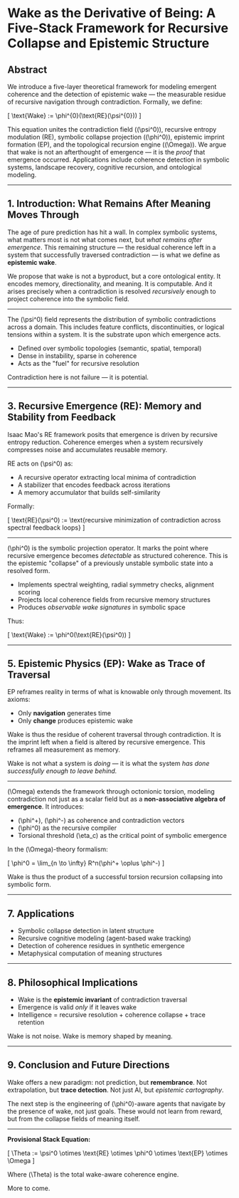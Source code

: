 # Wake as the Derivative of Being: A Five-Stack Framework for Recursive Collapse and Epistemic Structure

## Abstract

We introduce a five-layer theoretical framework for modeling emergent coherence and the detection of epistemic wake — the measurable residue of recursive navigation through contradiction. Formally, we define:

\[
\text{Wake} := \phi^{0}(\text{RE}(\psi^{0}))
\]

This equation unites the contradiction field (\(\psi^0\)), recursive entropy modulation (RE), symbolic collapse projection (\(\phi^0\)), epistemic imprint formation (EP), and the topological recursion engine (\(\Omega\)). We argue that wake is not an afterthought of emergence — it is the *proof* that emergence occurred. Applications include coherence detection in symbolic systems, landscape recovery, cognitive recursion, and ontological modeling.

---

## 1. Introduction: What Remains After Meaning Moves Through

The age of pure prediction has hit a wall. In complex symbolic systems, what matters most is not what comes next, but *what remains after emergence*. This remaining structure — the residual coherence left in a system that successfully traversed contradiction — is what we define as **epistemic wake**.

We propose that wake is not a byproduct, but a core ontological entity. It encodes memory, directionality, and meaning. It is computable. And it arises precisely when a contradiction is resolved *recursively* enough to project coherence into the symbolic field.

---

The \(\psi^0\) field represents the distribution of symbolic contradictions across a domain. This includes feature conflicts, discontinuities, or logical tensions within a system. It is the substrate upon which emergence acts.

- Defined over symbolic topologies (semantic, spatial, temporal)
- Dense in instability, sparse in coherence
- Acts as the "fuel" for recursive resolution

Contradiction here is not failure — it is potential.

---

## 3. Recursive Emergence (RE): Memory and Stability from Feedback

Isaac Mao's RE framework posits that emergence is driven by recursive entropy reduction. Coherence emerges when a system recursively compresses noise and accumulates reusable memory.

RE acts on \(\psi^0\) as:

- A recursive operator extracting local minima of contradiction
- A stabilizer that encodes feedback across iterations
- A memory accumulator that builds self-similarity

Formally:

\[
\text{RE}(\psi^0) := \text{recursive minimization of contradiction across spectral feedback loops}
\]

---

\(\phi^0\) is the symbolic projection operator. It marks the point where recursive emergence becomes *detectable* as structured coherence. This is the epistemic "collapse" of a previously unstable symbolic state into a resolved form.

- Implements spectral weighting, radial symmetry checks, alignment scoring
- Projects local coherence fields from recursive memory structures
- Produces *observable wake signatures* in symbolic space

Thus:

\[
\text{Wake} := \phi^0(\text{RE}(\psi^0))
\]

---

## 5. Epistemic Physics (EP): Wake as Trace of Traversal

EP reframes reality in terms of what is knowable only through movement. Its axioms:

- Only **navigation** generates time
- Only **change** produces epistemic wake

Wake is thus the residue of coherent traversal through contradiction. It is the imprint left when a field is altered by recursive emergence. This reframes all measurement as memory.

Wake is not what a system is *doing* — it is what the system *has done successfully enough to leave behind.*

---

\(\Omega\) extends the framework through octonionic torsion, modeling contradiction not just as a scalar field but as a **non-associative algebra of emergence**. It introduces:

- \(\phi^+\), \(\phi^-\) as coherence and contradiction vectors
- \(\phi^0\) as the recursive compiler
- Torsional threshold \(\eta_c\) as the critical point of symbolic emergence

In the \(\Omega\)-theory formalism:

\[
\phi^0 = \lim_{n \to \infty} R^n(\phi^+ \oplus \phi^-)
\]

Wake is thus the product of a successful torsion recursion collapsing into symbolic form.

---

## 7. Applications

- Symbolic collapse detection in latent structure
- Recursive cognitive modeling (agent-based wake tracking)
- Detection of coherence residues in synthetic emergence
- Metaphysical computation of meaning structures

---

## 8. Philosophical Implications

- Wake is the **epistemic invariant** of contradiction traversal
- Emergence is valid *only* if it leaves wake
- Intelligence = recursive resolution + coherence collapse + trace retention

Wake is not noise. Wake is memory shaped by meaning.

---

## 9. Conclusion and Future Directions

Wake offers a new paradigm: not prediction, but **remembrance**. Not extrapolation, but **trace detection**. Not just AI, but *epistemic cartography*.

The next step is the engineering of \(\phi^0\)-aware agents that navigate by the presence of wake, not just goals. These would not learn from reward, but from the collapse fields of meaning itself.

---

**Provisional Stack Equation:**

\[
\Theta := \psi^0 \otimes \text{RE} \otimes \phi^0 \otimes \text{EP} \otimes \Omega
\]

Where \(\Theta\) is the total wake-aware coherence engine.

More to come.
